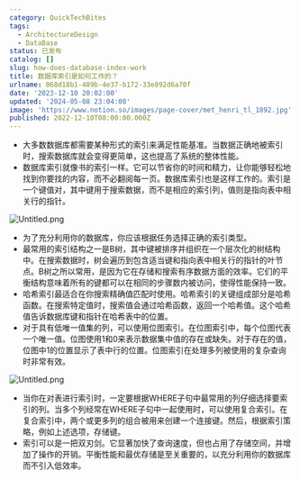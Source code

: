 ```yaml
---
category: QuickTechBites
tags:
  - ArchitectureDesign
  - DataBase
status: 已发布
catalog: []
slug: how-does-database-index-work
title: 数据库索引是如何工作的？
urlname: 068d18b1-489b-4e37-b172-33e892d6a70f
date: '2023-12-10 20:02:00'
updated: '2024-05-08 23:04:00'
image: 'https://www.notion.so/images/page-cover/met_henri_tl_1892.jpg'
published: 2022-12-10T08:00:00.000Z
---
```

- 大多数数据库都需要某种形式的索引来满足性能基准。当数据正确地被索引时，搜索数据库就会变得更简单，这也提高了系统的整体性能。
- 数据库索引就像书的索引一样。它可以节省你的时间和精力，让你能够轻松地找到你要找的内容，而不必翻阅每一页。数据库索引也是这样工作的。索引是一个键值对，其中键用于搜索数据，而不是相应的索引列，值则是指向表中相关行的指针。

![Untitled.png](https://prod-files-secure.s3.us-west-2.amazonaws.com/5d24fe63-e567-4804-86f9-9fdc62e13082/3e87f042-644d-48ab-9a58-227f3d930d71/Untitled.png?X-Amz-Algorithm=AWS4-HMAC-SHA256&X-Amz-Content-Sha256=UNSIGNED-PAYLOAD&X-Amz-Credential=ASIAZI2LB466WKE5XUR3%2F20250404%2Fus-west-2%2Fs3%2Faws4_request&X-Amz-Date=20250404T053959Z&X-Amz-Expires=3600&X-Amz-Security-Token=IQoJb3JpZ2luX2VjEJb%2F%2F%2F%2F%2F%2F%2F%2F%2F%2FwEaCXVzLXdlc3QtMiJGMEQCID%2FlIgCZTr8QVkwH%2Fdk3BWma%2BtqMLSe8hx8Fj0bLK%2FjeAiBAyug23KcXmbL6dDgPLrzqDLXMnQ3HWPYu4RHWiGyPfSqIBAj%2F%2F%2F%2F%2F%2F%2F%2F%2F%2F%2F8BEAAaDDYzNzQyMzE4MzgwNSIMeosLbANelPcxAjVVKtwDWZpLXfEpDvhvxeommhXHmv3ctT1jwfk7zT5kThC9lvxPKXKBfFxQJZ%2BMEZWbiE2aQgcBvI3uC2lBiZdV2bQgmJxRBvija8GfJxd7qOBvHREDo0qtrwc%2FxB6pp%2FabJnoU3kkSes9%2B4vdfvQWsRFPR%2FgaDJlz7y4BFKLoPgEZZ7ceRu4K5rkr6LIrFqDUdwlobbiH5frRXm%2FmnaGwsuozPD0Mw2rTJr%2BvRixA3POQfHwXrt%2BHgxg1pFEQtOY2GknuIyQFnuQz%2B6IB86W7eDI1d9NHXGRq%2B7uqf4QKM5IkomsvFfr4SBViLDhGgDnQ%2BSqOVmMNaaIbk%2FDUwxXlVGyTeTbbYdJMbo7c0z%2BIRME6dDsIHATT3J3yqUhumEJ2TzRvFOTgFvdI0Wh5uagdPV7rChdNkOlMSwJRUznv11Qxcx1Im63nPF6Qs4fhpvJRax8xAwokC5TkafVQjvTZ6zERQMbGBS%2FlONTy6%2B5Ziclmal5eeh8RSLG1FnYPNA7vRrK4xHfkn7t0yxa506KmJ578%2Fpapzazk08vnQ%2BGccFV3pf0m8D8I6IA4BWxHqn%2BGHRuGHQMQmjOBZ%2FlrWDd0A8l9JrKl7pBL7kJozUnpGIP9gxVcO%2FB5WEksWyJjmTW8wvt29vwY6pgEAaaaXf3QSWEf7PpckgS%2F6XNS00x0E%2Bxqji6DrAFVkjBii0gdlD46xblDxeo0J1cx%2BAB0GGicCFoXUPIV1cSBsbKNGCEngSDDwEjNNlWv%2FEyUSQxUE7pFm5GAkT1mcr91AmvjBQ0adZjfs801hQxwIX5pOpdE2o5dMC5tatqQKkLALv2Z6nz97O9j44QbsV6E4bicPpaS3LAmk8OJls5wOfo7J89S6&X-Amz-Signature=9c303f7396c28c5a2143e71db9724113a157c229967d1d39672c306bf261f67d&X-Amz-SignedHeaders=host&x-id=GetObject)

- 为了充分利用你的数据库，你应该根据任务选择正确的索引类型。
- 最常用的索引结构之一是B树，其中键被排序并组织在一个层次化的树结构中。在搜索数据时，树会遍历到包含适当键和指向表中相关行的指针的叶节点。B树之所以常用，是因为它在存储和搜索有序数据方面的效率。它们的平衡结构意味着所有的键都可以在相同的步骤数内被访问，使得性能保持一致。
- 哈希索引最适合在你搜索精确值匹配时使用。哈希索引的关键组成部分是哈希函数。在搜索特定值时，搜索值会通过哈希函数，返回一个哈希值。这个哈希值告诉数据库键和指针在哈希表中的位置。
- 对于具有低唯一值集的列，可以使用位图索引。在位图索引中，每个位图代表一个唯一值。位图使用1和0来表示数据集中值的存在或缺失。对于存在的值，位图中1的位置显示了表中行的位置。位图索引在处理多列被使用的复杂查询时非常有效。

![Untitled.png](https://prod-files-secure.s3.us-west-2.amazonaws.com/5d24fe63-e567-4804-86f9-9fdc62e13082/25e88b4a-737d-484e-85cc-b7fe2444aa3c/Untitled.png?X-Amz-Algorithm=AWS4-HMAC-SHA256&X-Amz-Content-Sha256=UNSIGNED-PAYLOAD&X-Amz-Credential=ASIAZI2LB466WKE5XUR3%2F20250404%2Fus-west-2%2Fs3%2Faws4_request&X-Amz-Date=20250404T053959Z&X-Amz-Expires=3600&X-Amz-Security-Token=IQoJb3JpZ2luX2VjEJb%2F%2F%2F%2F%2F%2F%2F%2F%2F%2FwEaCXVzLXdlc3QtMiJGMEQCID%2FlIgCZTr8QVkwH%2Fdk3BWma%2BtqMLSe8hx8Fj0bLK%2FjeAiBAyug23KcXmbL6dDgPLrzqDLXMnQ3HWPYu4RHWiGyPfSqIBAj%2F%2F%2F%2F%2F%2F%2F%2F%2F%2F%2F8BEAAaDDYzNzQyMzE4MzgwNSIMeosLbANelPcxAjVVKtwDWZpLXfEpDvhvxeommhXHmv3ctT1jwfk7zT5kThC9lvxPKXKBfFxQJZ%2BMEZWbiE2aQgcBvI3uC2lBiZdV2bQgmJxRBvija8GfJxd7qOBvHREDo0qtrwc%2FxB6pp%2FabJnoU3kkSes9%2B4vdfvQWsRFPR%2FgaDJlz7y4BFKLoPgEZZ7ceRu4K5rkr6LIrFqDUdwlobbiH5frRXm%2FmnaGwsuozPD0Mw2rTJr%2BvRixA3POQfHwXrt%2BHgxg1pFEQtOY2GknuIyQFnuQz%2B6IB86W7eDI1d9NHXGRq%2B7uqf4QKM5IkomsvFfr4SBViLDhGgDnQ%2BSqOVmMNaaIbk%2FDUwxXlVGyTeTbbYdJMbo7c0z%2BIRME6dDsIHATT3J3yqUhumEJ2TzRvFOTgFvdI0Wh5uagdPV7rChdNkOlMSwJRUznv11Qxcx1Im63nPF6Qs4fhpvJRax8xAwokC5TkafVQjvTZ6zERQMbGBS%2FlONTy6%2B5Ziclmal5eeh8RSLG1FnYPNA7vRrK4xHfkn7t0yxa506KmJ578%2Fpapzazk08vnQ%2BGccFV3pf0m8D8I6IA4BWxHqn%2BGHRuGHQMQmjOBZ%2FlrWDd0A8l9JrKl7pBL7kJozUnpGIP9gxVcO%2FB5WEksWyJjmTW8wvt29vwY6pgEAaaaXf3QSWEf7PpckgS%2F6XNS00x0E%2Bxqji6DrAFVkjBii0gdlD46xblDxeo0J1cx%2BAB0GGicCFoXUPIV1cSBsbKNGCEngSDDwEjNNlWv%2FEyUSQxUE7pFm5GAkT1mcr91AmvjBQ0adZjfs801hQxwIX5pOpdE2o5dMC5tatqQKkLALv2Z6nz97O9j44QbsV6E4bicPpaS3LAmk8OJls5wOfo7J89S6&X-Amz-Signature=ff36214710ec215415c42bb462c67b992c45930efe277639389752fd81e84d57&X-Amz-SignedHeaders=host&x-id=GetObject)

- 当你在对表进行索引时，一定要根据WHERE子句中最常用的列仔细选择要索引的列。当多个列经常在WHERE子句中一起使用时，可以使用复合索引。在复合索引中，两个或更多列的组合被用来创建一个连接键。然后，根据索引策略，例如上述选项，存储键。
- 索引可以是一把双刃剑。它显著加快了查询速度，但也占用了存储空间，并增加了操作的开销。平衡性能和最优存储是至关重要的，以充分利用你的数据库而不引入低效率。
